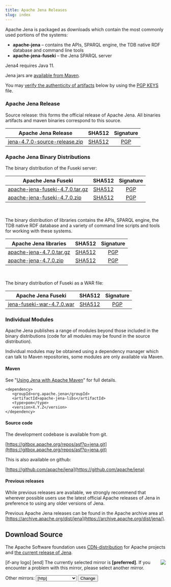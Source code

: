 ```yaml
---
title: Apache Jena Releases
slug: index
---
```

Apache Jena is packaged as downloads which contain the most commonly used portions of the systems:

- **apache-jena** &ndash; contains the APIs, SPARQL engine, the TDB native RDF database and command line tools
- **apache-jena-fuseki** &ndash; the Jena SPARQL server

Jena4 requires Java 11.

Jena jars are [available from Maven](maven.html).

You may [verify the authenticity of artifacts](https://www.apache.org/info/verification.html) below by using the [PGP KEYS](https://downloads.apache.org/jena/KEYS) file.

### Apache Jena Release

Source release: this forms the official release of Apache Jena. All binaries artifacts and maven binaries correspond to this source.

| Apache Jena Release | SHA512 | Signature |
| ------------ | :----: | :-------: |
|<a href="[preferred]jena/source/jena-4.7.0-source-release.zip">jena-4.7.0-source-release.zip</a> | [SHA512](https://downloads.apache.org/jena/source/jena-4.7.0-source-release.zip.sha512) | [PGP](https://downloads.apache.org/jena/source/jena-4.7.0-source-release.zip.asc) |

### Apache Jena Binary Distributions

The binary distribution of the Fuseki server:

| Apache Jena Fuseki  | SHA512 | Signature |
| ------------ | :----: | :-------: |
| <a href="[preferred]jena/binaries/apache-jena-fuseki-4.7.0.tar.gz">apache-jena-fuseki-4.7.0.tar.gz</a> | [SHA512](https://downloads.apache.org/jena/binaries/apache-jena-fuseki-4.7.0.tar.gz.sha512) | [PGP](https://downloads.apache.org/jena/binaries/apache-jena-fuseki-4.7.0.tar.gz.asc) |
| <a href="[preferred]jena/binaries/apache-jena-fuseki-4.7.0.zip">apache-jena-fuseki-4.7.0.zip</a> | [SHA512](https://downloads.apache.org/jena/binaries/apache-jena-fuseki-4.7.0.zip.sha512) | [PGP](https://downloads.apache.org/jena/binaries/apache-jena-fuseki-4.7.0.zip.asc) |

<p>&nbsp;</p>
The binary distribution of libraries contains the APIs, SPARQL engine, the TDB native RDF database and a variety of command line scripts and tools for working with these systems.

| Apache Jena libraries | SHA512 | Signature |
| ------------ | :----: | :-------: |
|<a href="[preferred]jena/binaries/apache-jena-4.7.0.tar.gz">apache-jena-4.7.0.tar.gz</a> | [SHA512](https://downloads.apache.org/jena/binaries/apache-jena-4.7.0.tar.gz.sha512) | [PGP](https://downloads.apache.org/jena/binaries/apache-jena-4.7.0.tar.gz.asc) |
| <a href="[preferred]jena/binaries/apache-jena-4.7.0.zip">apache-jena-4.7.0.zip</a> | [SHA512](https://downloads.apache.org/jena/binaries/apache-jena-4.7.0.zip.sha512) | [PGP](https://downloads.apache.org/jena/binaries/apache-jena-4.7.0.zip.asc)

<p>&nbsp;</p>
The binary distribution of Fuseki as a WAR file:

| Apache Jena Fuseki  | SHA512 | Signature |
| ------------ | :----: | :-------: |
| <a href="[preferred]jena/binaries/jena-fuseki-war-4.7.0.war">jena-fuseki-war-4.7.0.war</a> | [SHA512](https://downloads.apache.org/jena/binaries/jena-fuseki-war-4.7.0.war.sha512) | [PGP](https://downloads.apache.org/jena/binaries/jena-fuseki-war-4.7.0.war.asc) |

### Individual Modules

Apache Jena publishes a range of modules beyond those included in the binary distributions (code for all modules may be found in the source distribution).

Individual modules may be obtained using a dependency manager which can talk to Maven repositories, some modules are only available via Maven.

#### Maven

See "[Using Jena with Apache Maven](maven.html)" for full details.

    <dependency>
       <groupId>org.apache.jena</groupId>
       <artifactId>apache-jena-libs</artifactId>
       <type>pom</type>
       <version>X.Y.Z</version>
    </dependency>

#### Source code

The development codebase is available from git.

[https://gitbox.apache.org/repos/asf?p=jena.git](https://gitbox.apache.org/repos/asf?p=jena.git)

This is also available on github:

[https://github.com/apache/jena](https://github.com/apache/jena)

#### Previous releases

While previous releases are available, we strongly recommend that wherever
possible users use the latest official Apache releases of Jena in
preference to using any older versions of Jena.

Previous Apache Jena releases can be found in the Apache archive area
at [https://archive.apache.org/dist/jena](https://archive.apache.org/dist/jena/).

## Download Source

The Apache Software foundation uses [CDN-distribution](https://dlcdn.apache.org/) for Apache
projects and [the current release of Jena](https://dlcdn.apache.org/jena/).

<p>[if-any logo]
<a href="[link]">
  <img align="right" src="[logo]" border="0" />
</a>[end]
The currently selected mirror is <b>[preferred]</b>.  If you encounter a problem with this mirror, please select another
mirror.

<form action="[location]" method="get" id="SelectMirror">
Other mirrors: <select name="Preferred">
[if-any http]
  [for http]<option value="[http]">[http]</option>[end]
[end]

[if-any ftp]
  [for ftp]<option value="[ftp]">[ftp]</option>[end]
[end]
[if-any backup]
  [for backup]<option value="[backup]">[backup]
  (backup)</option>[end]
[end]
</select>
<input type="submit" value="Change" />
</form>
